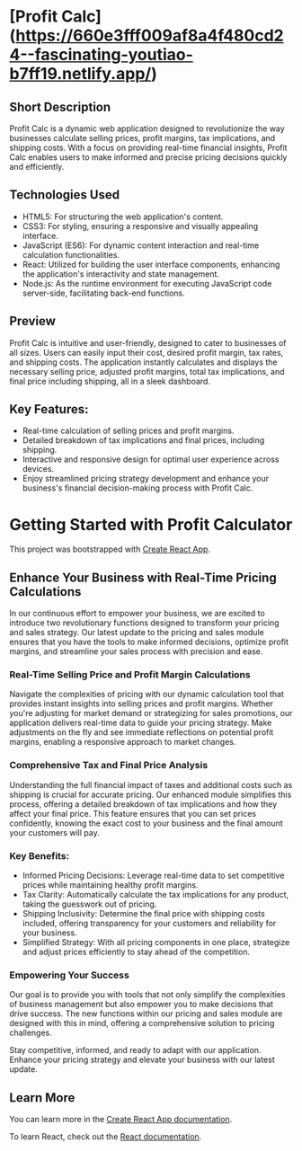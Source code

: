 # [Profit Calc] (https://660e3fff009af8a4f480cd24--fascinating-youtiao-b7ff19.netlify.app/)

## Short Description

Profit Calc is a dynamic web application designed to revolutionize the way businesses calculate selling prices, profit margins, tax implications, and shipping costs. With a focus on providing real-time financial insights, Profit Calc enables users to make informed and precise pricing decisions quickly and efficiently.

## Technologies Used

* HTML5: For structuring the web application's content.
* CSS3: For styling, ensuring a responsive and visually appealing interface.
* JavaScript (ES6): For dynamic content interaction and real-time calculation functionalities.
* React: Utilized for building the user interface components, enhancing the application's interactivity and state management.
* Node.js: As the runtime environment for executing JavaScript code server-side, facilitating back-end functions.

## Preview
Profit Calc is intuitive and user-friendly, designed to cater to businesses of all sizes. Users can easily input their cost, desired profit margin, tax rates, and shipping costs. The application instantly calculates and displays the necessary selling price, adjusted profit margins, total tax implications, and final price including shipping, all in a sleek dashboard.

## Key Features:

* Real-time calculation of selling prices and profit margins.
* Detailed breakdown of tax implications and final prices, including shipping.
* Interactive and responsive design for optimal user experience across devices.
* Enjoy streamlined pricing strategy development and enhance your business's financial decision-making process with Profit Calc.

# Getting Started with Profit Calculator

This project was bootstrapped with [Create React App](https://github.com/facebook/create-react-app).

## Enhance Your Business with Real-Time Pricing Calculations

In our continuous effort to empower your business, we are excited to introduce two revolutionary functions designed to transform your pricing and sales strategy. Our latest update to the pricing and sales module ensures that you have the tools to make informed decisions, optimize profit margins, and streamline your sales process with precision and ease.

### Real-Time Selling Price and Profit Margin Calculations

Navigate the complexities of pricing with our dynamic calculation tool that provides instant insights into selling prices and profit margins. Whether you're adjusting for market demand or strategizing for sales promotions, our application delivers real-time data to guide your pricing strategy. Make adjustments on the fly and see immediate reflections on potential profit margins, enabling a responsive approach to market changes.

### Comprehensive Tax and Final Price Analysis

Understanding the full financial impact of taxes and additional costs such as shipping is crucial for accurate pricing. Our enhanced module simplifies this process, offering a detailed breakdown of tax implications and how they affect your final price. This feature ensures that you can set prices confidently, knowing the exact cost to your business and the final amount your customers will pay.

### Key Benefits:

* Informed Pricing Decisions: Leverage real-time data to set competitive prices while maintaining healthy profit margins.
* Tax Clarity: Automatically calculate the tax implications for any product, taking the guesswork out of pricing.
* Shipping Inclusivity: Determine the final price with shipping costs included, offering transparency for your customers and reliability for your business.
* Simplified Strategy: With all pricing components in one place, strategize and adjust prices efficiently to stay ahead of the competition.

### Empowering Your Success

Our goal is to provide you with tools that not only simplify the complexities of business management but also empower you to make decisions that drive success. The new functions within our pricing and sales module are designed with this in mind, offering a comprehensive solution to pricing challenges.

Stay competitive, informed, and ready to adapt with our application. Enhance your pricing strategy and elevate your business with our latest update.

## Learn More

You can learn more in the [Create React App documentation](https://facebook.github.io/create-react-app/docs/getting-started).

To learn React, check out the [React documentation](https://reactjs.org/).
